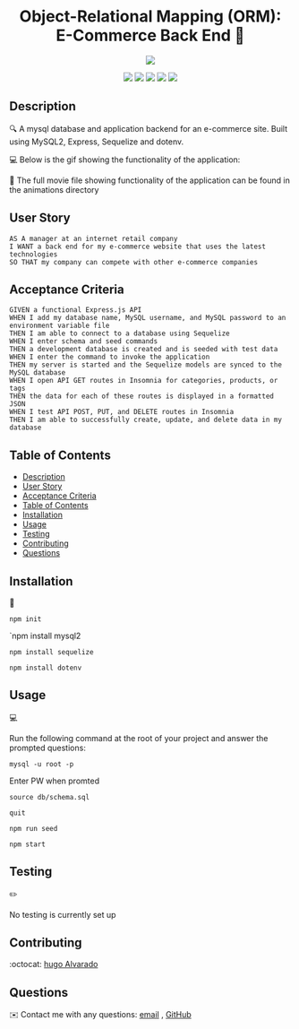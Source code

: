 
<h1 align="center">Object-Relational Mapping (ORM): E-Commerce Back End 👋</h1>
  
<p align="center">
    <img src="https://img.shields.io/https://github.com/Rober2092/E-commerce-Back-End" />
   
  
<p align="center">
    <img src="https://img.shields.io/badge/Javascript-yellow" />
    <img src="https://img.shields.io/badge/express-orange" />
    <img src="https://img.shields.io/badge/Sequelize-blue"  />
    <img src="https://img.shields.io/badge/mySQL-blue"  />
    <img src="https://img.shields.io/badge/dotenv-green" />
</p>
   
## Description

🔍 A mysql database and application backend for an e-commerce site. Built using MySQL2, Express, Sequelize and dotenv.
  
💻 Below is the gif showing the functionality of the application:

  
🎥 The full movie file showing functionality of the application can be found in the animations directory
  
## User Story
  
```
AS A manager at an internet retail company
I WANT a back end for my e-commerce website that uses the latest technologies
SO THAT my company can compete with other e-commerce companies
```
  
## Acceptance Criteria
  
``` 
GIVEN a functional Express.js API
WHEN I add my database name, MySQL username, and MySQL password to an environment variable file
THEN I am able to connect to a database using Sequelize
WHEN I enter schema and seed commands
THEN a development database is created and is seeded with test data
WHEN I enter the command to invoke the application
THEN my server is started and the Sequelize models are synced to the MySQL database
WHEN I open API GET routes in Insomnia for categories, products, or tags
THEN the data for each of these routes is displayed in a formatted JSON
WHEN I test API POST, PUT, and DELETE routes in Insomnia
THEN I am able to successfully create, update, and delete data in my database
```
  
## Table of Contents
- [Description](#description)
- [User Story](#user-story)
- [Acceptance Criteria](#acceptance-criteria)
- [Table of Contents](#table-of-contents)
- [Installation](#installation)
- [Usage](#usage)
- [Testing](#testing)
- [Contributing](#contributing)
- [Questions](#questions)

## Installation
💾   
  
`npm init`

`npm install mysql2

`npm install sequelize`

`npm install dotenv`
  
## Usage
💻   
  
Run the following command at the root of your project and answer the prompted questions:

`mysql -u root -p`

Enter PW when promted

`source db/schema.sql`

`quit`

`npm run seed`
  
`npm start`

## Testing
✏️

No testing is currently set up

## Contributing
:octocat: [hugo Alvarado ](https://github.com/Rober2092/E-commerce-Back-End)

## Questions
✉️ Contact me with any questions: [email](mailto:rober2091@icloud.com) , [GitHub](https://github.com/Rober2092/E-commerce-Back-End)<br />
